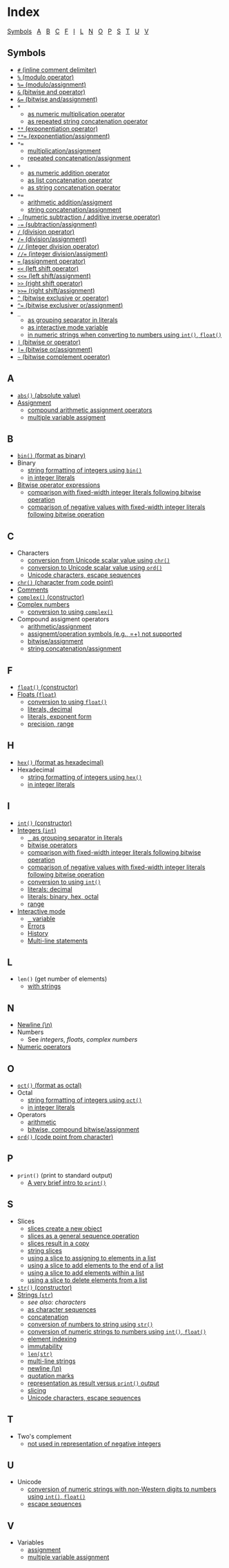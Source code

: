 # Index

[Symbols](symbols)&nbsp;&nbsp;
[A](a)&nbsp;&nbsp;
[B](b)&nbsp;&nbsp;
[C](c)&nbsp;&nbsp;
[F](f)&nbsp;&nbsp;
[I](i)&nbsp;&nbsp;
[L](l)&nbsp;&nbsp;
[N](n)&nbsp;&nbsp;
[O](o)&nbsp;&nbsp;
[P](p)&nbsp;&nbsp;
[S](s)&nbsp;&nbsp;
[T](t)&nbsp;&nbsp;
[U](u)&nbsp;&nbsp;
[V](v)&nbsp;&nbsp;

## Symbols

* [```#``` (inline comment delimiter)](1_Some_Basics.md#comments)
* [```%``` (modulo operator)](2_Numbers_Expressions_Variables.md#integer-and-floating-values)
* [```%=``` (modulo/assignment)](4_More_Assignment_Numbers_Strings.md#using-compound-assigment-operators)
* [```&``` (bitwise and operator)](4_More_Assignment_Numbers_Strings.md#bitwise-operations-on-integers)
* [```&=``` (bitwise and/assignment)](4_More_Assignment_Numbers_Strings.md#bitwise-operations-on-integers)
* ```*```
  * [as numeric multiplication operator](2_Numbers_Expressions_Variables.md#integer-and-floating-values)
  * [as repeated string concatenation operator](3_Intro_Strings.md#string-concatenation)
* [```**``` (exponentiation operator)](2_Numbers_Expressions_Variables.md#integer-and-floating-values)
* [```**=``` (exponentiation/assignment)](4_More_Assignment_Numbers_Strings.md#using-compound-assigment-operators)
* ```*=```
  * [multiplication/assignment](4_More_Assignment_Numbers_Strings.md#using-compound-assigment-operators)
  * [repeated concatenation/assignment](4_More_Assignment_Numbers_Strings.md#using-compound-assigment-operators)
* ```+```
  * [as numeric addition operator](2_Numbers_Expressions_Variables.md#integer-and-floating-values)
  * [as list concatenation operator]()
  * [as string concatenation operator](3_Intro_Strings.md#string-concatenation)
* ```+=```
  * [arithmetic addition/assigment](4_More_Assignment_Numbers_Strings.md#using-compound-assigment-operators)
  * [string concatenation/assignment](4_More_Assignment_Numbers_Strings.md#using-compound-assigment-operators)
* [```-``` (numeric subtraction / additive inverse operator)](2_Numbers_Expressions_Variables.md#integer-and-floating-values)
* [```-=``` (subtraction/assignment)](4_More_Assignment_Numbers_Strings.md#using-compound-assigment-operators)
* [```/``` (division operator)](2_Numbers_Expressions_Variables.md#integer-and-floating-values)
* [```/=``` (division/assignment)](4_More_Assignment_Numbers_Strings.md#using-compound-assigment-operators)
* [```//``` (integer division operator)](2_Numbers_Expressions_Variables.md#integer-and-floating-values)
* [```//=``` (integer division/assigment)](4_More_Assignment_Numbers_Strings.md#using-compound-assigment-operators)
* [```=``` (assignment operator)](2_Numbers_Expressions_Variables.md#integer-and-floating-values)
* [```<<``` (left shift operator)](4_More_Assignment_Numbers_Strings.md#bitwise-operations-on-integers)
* [```<<=``` (left shift/assignment)](4_More_Assignment_Numbers_Strings.md#bitwise-operations-on-integers)
* [```>>``` (right shift operator)](4_More_Assignment_Numbers_Strings.md#bitwise-operations-on-integers)
* [```>>=``` (right shift/assignment)](4_More_Assignment_Numbers_Strings.md#bitwise-operations-on-integers)
* [```^``` (bitwise exclusive or operator)](4_More_Assignment_Numbers_Strings.md#bitwise-operations-on-integers)
* [```^=``` (bitwise exclusiver or/assignment)](4_More_Assignment_Numbers_Strings.md#bitwise-operations-on-integers)
* ```_```
  * [as grouping separator in literals](2_Numbers_Expressions_Variables.md#integer-and-floating-values)
  * [as interactive mode variable](1_Some_Basics.md#underscore_variable)
  * [in numeric strings when converting to numbers using ```int()```, ```float()```](4_More_Assignment_Numbers_Strings.md#converting-between-number-and-string-types)
* [```|``` (bitwise or operator)](4_More_Assignment_Numbers_Strings.md#bitwise-operations-on-integers)
* [```|=``` (bitwise or/assignment)](4_More_Assignment_Numbers_Strings.md#bitwise-operations-on-integers)
* [```~``` (bitwise complement operator)](4_More_Assignment_Numbers_Strings.md#bitwise-operations-on-integers)

## A

* [```abs()``` (absolute value)](2_Numbers_Expressions_Variables.md#integer-and-floating-values)
* [Assignment](2_Numbers_Expressions_Variables.md#integer-and-floating-values)
  * [compound arithmetic assignment operators](4_More_Assignment_Numbers_Strings.md#using-compound-assigment-operators)
  * [multiple variable assigment](4_More_Assignment_Numbers_Strings.md#multiple-assignment)

## B

* [```bin()``` (format as binary)](4_More_Assignment_Numbers_Strings.md#different-formats-for-numeric-literals)
* Binary
  * [string formatting of integers using ```bin()```](4_More_Assignment_Numbers_Strings.md#different-formats-for-numeric-literals)
  * [in integer literals](4_More_Assignment_Numbers_Strings.md#different-formats-for-numeric-literals)
* [Bitwise operator expressions](4_More_Assignment_Numbers_Strings.md#bitwise-operations-on-integers)
  * [comparison with fixed-width integer literals following bitwise operation](4_More_Assignment_Numbers_Strings.md#matching-fixed-bit-width-assumptions-of-other-languages)
  * [comparison of negative values with fixed-width integer literals following bitwise operation](4_More_Assignment_Numbers_Strings.md#representation-of-negative-integers-in-python-versus-other-languages)

## C

* Characters
  * [conversion from Unicode scalar value using ```chr()```](4_More_Assignment_Numbers_Strings.md#strings-as-unicode-character-sequences)
  * [conversion to Unicode scalar value using ```ord()```](4_More_Assignment_Numbers_Strings.md#strings-as-unicode-character-sequences)
  * [Unicode characters, escape sequences](4_More_Assignment_Numbers_Strings.md#strings-as-unicode-character-sequences)
* [```chr()``` (character from code point)](4_More_Assignment_Numbers_Strings.md#strings-as-unicode-character-sequences)
* [Comments](1_Some_Basics.md#comments)
* [```complex()``` (constructor)](4_More_Assignment_Numbers_Strings.md#converting-between-number-and-string-types)
* [Complex numbers](2_Numbers_Expressions_Variables.md#complex-numbers)
  * [conversion to using ```complex()```](4_More_Assignment_Numbers_Strings.md#converting-between-number-and-string-types)
* Compound assigment operators
  * [arithmetic/assignment](4_More_Assignment_Numbers_Strings.md#using-compound-assigment-operators)
  * [assignemt/operation symbols (e.g., =+) not supported](4_More_Assignment_Numbers_Strings.md#using-compound-assigment-operators)
  * [bitwise/assignment](4_More_Assignment_Numbers_Strings.md#bitwise-operations-on-integers)
  * [string concatenation/assignment](4_More_Assignment_Numbers_Strings.md#using-compound-assigment-operators)

## F

* [```float()``` (constructor)](4_More_Assignment_Numbers_Strings.md#converting-between-number-and-string-types)
* [Floats (```float```)](2_Numbers_Expressions_Variables.md#integer-and-floating-values)
  * [conversion to using ```float()```](4_More_Assignment_Numbers_Strings.md#converting-between-number-and-string-types)
  * [literals, decimal](2_Numbers_Expressions_Variables.md#integer-and-floating-values)
  * [literals, exponent form](4_More_Assignment_Numbers_Strings.md#different-formats-for-numeric-literals)
  * [precision, range](4_More_Assignment_Numbers_Strings.md#range-and-precision-of-int-and-float)

## H

* [```hex()``` (format as hexadecimal)](4_More_Assignment_Numbers_Strings.md#different-formats-for-numeric-literals)
* Hexadecimal
  * [string formatting of integers using ```hex()```](4_More_Assignment_Numbers_Strings.md#different-formats-for-numeric-literals)
  * [in integer literals](4_More_Assignment_Numbers_Strings.md#different-formats-for-numeric-literals)

## I

* [```int()``` (constructor)](4_More_Assignment_Numbers_Strings.md#converting-between-number-and-string-types)
* [Integers (```int```)](2_Numbers_Expressions_Variables.md#integer-and-floating-values)
  * [```_``` as grouping separator in literals](2_Numbers_Expressions_Variables.md#integer-and-floating-values)
  * [bitwise operators](4_More_Assignment_Numbers_Strings.md#bitwise-operations-on-integers)
  * [comparison with fixed-width integer literals following bitwise operation](4_More_Assignment_Numbers_Strings.md#matching-fixed-bit-width-assumptions-of-other-languages)
  * [comparison of negative values with fixed-width integer literals following bitwise operation](4_More_Assignment_Numbers_Strings.md#representation-of-negative-integers-in-python-versus-other-languages)
  * [conversion to using ```int()```](4_More_Assignment_Numbers_Strings.md#converting-between-number-and-string-types)
  * [literals: decimal](2_Numbers_Expressions_Variables.md#integer-and-floating-values)
  * [literals: binary, hex, octal](4_More_Assignment_Numbers_Strings.md#different-formats-for-numeric-literals)
  * [range](4_More_Assignment_Numbers_Strings.md#ange-and-precision-of-int-and-float)
* [Interactive mode](1_Some_Basics.md#interactive-mode)
  * [```_``` variable](1_Some_Basics.md#underscore_variable)
  * [Errors](1_Some_Basics.md#errors)
  * [History](1_Some_Basics.md#history)
  * [Multi-line statements](1_Some_Basics.md#multi-line-statements)

## L

* ```len()``` (get number of elements)
  * [with strings](3_Intro_Strings.md#strings-as-character-sequences)

## N

* [Newline (\n)](3_Intro_Strings.md#string-basics)
* Numbers
  * See _integers_, _floats_, _complex numbers_
* [Numeric operators](2_Numbers_Expressions_Variables.md#integer-and-floating-values)

## O

* [```oct()``` (format as octal)](4_More_Assignment_Numbers_Strings.md#different-formats-for-numeric-literals)
* Octal
  * [string formatting of integers using ```oct()```](4_More_Assignment_Numbers_Strings.md#different-formats-for-numeric-literals)
  * [in integer literals](4_More_Assignment_Numbers_Strings.md#different-formats-for-numeric-literals)
* Operators
  * [arithmetic](2_Numbers_Expressions_Variables.md#integer-and-floating-values)
  * [bitwise, compound bitwise/assignment](4_More_Assignment_Numbers_Strings.md#bitwise-operations-on-integers)
* [```ord()``` (code point from character)](4_More_Assignment_Numbers_Strings.md#strings-as-unicode-character-sequences)

## P

* ```print()``` (print to standard output)
  * [A very brief intro to ```print()```](1_Some_Basics.md#a-very-brief-intro-to-print)

## S

* Slices
  * [slices create a new object](5_Bool_Comparisons.md#a-quick-intro-to-id)
  * [slices as a general sequence operation](7_List_Tuple_Range.md#len-indexing-and-slices)
  * [slices result in a copy](7_List_Tuple_Range.md#immutable-types-and-copying)
  * [string slices](3_Intro_Strings.md#strings-as-character-sequences)
  * [using a slice to assigning to elements in a list](7_List_Tuple_Range.md#changing-list-elements)
  * [using a slice to add elements to the end of a list](7_List_Tuple_Range.md#adding-to-the-end-of-a-list)
  * [using a slice to add elements within a list](7_List_Tuple_Range.md#adding-items-at-a-specific-position-in-the-list)
  * [using a slice to delete elements from a list](7_List_Tuple_Range.md#removing-items)
* [```str()``` (constructor)](4_More_Assignment_Numbers_Strings.md#converting-between-number-and-string-types)
* [Strings (```str```)](3_Intro_Strings.md#string-basics)
  * _see also: characters_
  * [as character sequences](3_Intro_Strings.md#strings-as-character-sequences)
  * [concatenation](3_Intro_Strings.md#string-concatenation)
  * [conversion of numbers to string using ```str()```](4_More_Assignment_Numbers_Strings.md#converting-between-number-and-string-types)
  * [conversion of numeric strings to numbers using ```int()```, ```float()```](4_More_Assignment_Numbers_Strings.md#converting-between-number-and-string-types)
  * [element indexing](3_Intro_Strings.md#strings-as-character-sequences)
  * [immutability](3_Intro_Strings.md#strings-are-immutable)
  * [```len(str)```](3_Intro_Strings.md#strings-as-character-sequences)
  * [multi-line strings](3_Intro_Strings.md#string-basics)
  * [newline (\n)](3_Intro_Strings.md#string-basics)
  * [quotation marks](3_Intro_Strings.md#string-basics)
  * [representation as result versus ```print()``` output](3_Intro_Strings.md#string-basics)
  * [slicing](3_Intro_Strings.md#strings-as-character-sequences)
  * [Unicode characters, escape sequences](4_More_Assignment_Numbers_Strings.md#strings-as-unicode-character-sequences)

## T

* Two's complement
  * [not used in representation of negative integers](4_More_Assignment_Numbers_Strings.md#representation-of-negative-integers-in-Python-versus-other-languages)

## U

* Unicode
  * [conversion of numeric strings with non-Western digits to numbers using ```int()```, ```float()```](4_More_Assignment_Numbers_Strings.md#converting-between-number-and-string-types)
  * [escape sequences](4_More_Assignment_Numbers_Strings.md#strings-as-unicode-character-sequences)

## V

* Variables
  * [assignment](2_Numbers_Expressions_Variables.md#integer-and-floating-values)
  * [multiple variable assignment](4_More_Assignment_Numbers_Strings.md#multiple-assignment)
